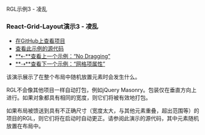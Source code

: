 RGL示例3  - 凌乱

### React-Grid-Layout演示3  - 凌乱

-   [在GitHub上查看项目](https://github.com/STRML/react-grid-layout)
-   [查看此示例的源代码](https://github.com/STRML/react-grid-layout/blob/master/test/examples/3-messy.jsx)
-   [**⇠**查看上一个示例：“No Dragging”](2-no-dragging.html)
-   [**⇢**查看下一个示例：“网格项属性”](4-grid-property.html)

该演示展示了在整个布局中随机放置元素时会发生什么。

RGL不会像其他项目一样自动打包，例如jQuery Masonry。包装仅在垂直方向上进行。如果对象都具有相同的宽度，则它们将被有效地打包。

如果布局被馈送到具有不正确尺寸（宽度太大，与其他元素重叠，超出范围等）的项目的RGL，则它们将在启动时自动更正。请参阅此演示的源代码，其中元素随机放置在布局中。
